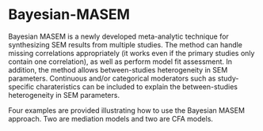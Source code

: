 # Bayesian-MASEM
Bayesian MASEM is a newly developed meta-analytic technique for synthesizing SEM results from multiple studies. The method can handle missing correlations appropriately (it works even if the primary studies only contain one correlation), as well as perform model fit assessment. In addition, the method allows between-studies heterogeneity in SEM parameters. Continuous and/or categorical moderators such as study-specific charateristics can be included to explain the between-studies heterogeneity in SEM parameters.

Four examples are provided illustrating how to use the Bayesian MASEM approach. Two are mediation models and two are CFA models.
